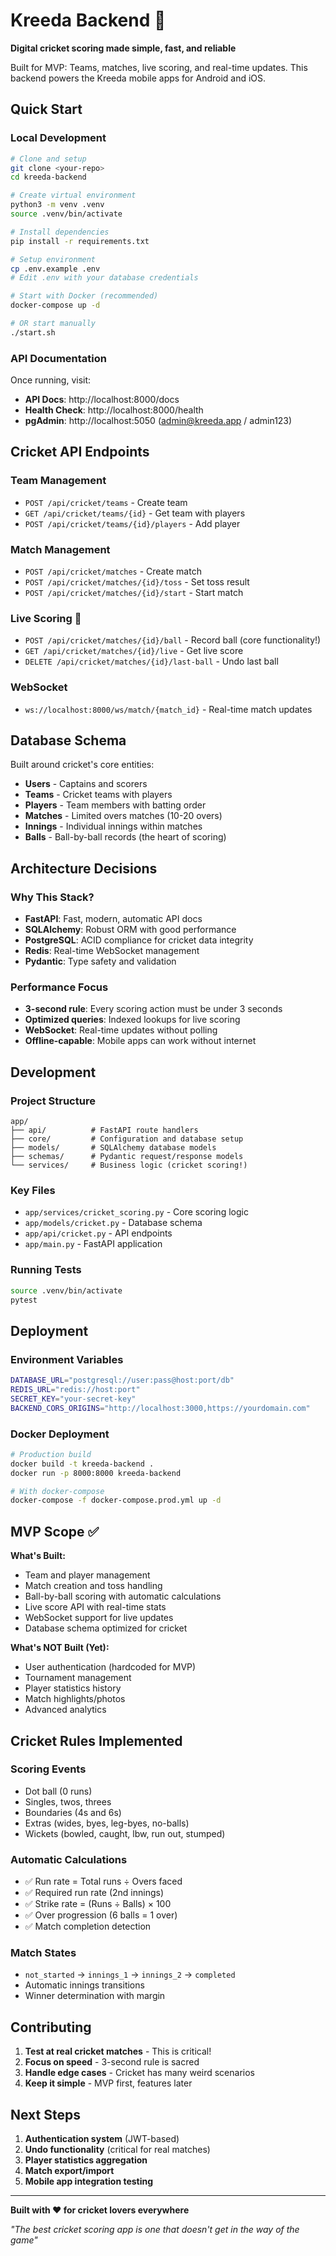 # Kreeda Backend 🏏

**Digital cricket scoring made simple, fast, and reliable**

Built for MVP: Teams, matches, live scoring, and real-time updates. This backend powers the Kreeda mobile apps for Android and iOS.

## Quick Start

### Local Development

```bash
# Clone and setup
git clone <your-repo>
cd kreeda-backend

# Create virtual environment
python3 -m venv .venv
source .venv/bin/activate

# Install dependencies
pip install -r requirements.txt

# Setup environment
cp .env.example .env
# Edit .env with your database credentials

# Start with Docker (recommended)
docker-compose up -d

# OR start manually
./start.sh
```

### API Documentation

Once running, visit:
- **API Docs**: http://localhost:8000/docs
- **Health Check**: http://localhost:8000/health
- **pgAdmin**: http://localhost:5050 (admin@kreeda.app / admin123)

## Cricket API Endpoints

### Team Management
- `POST /api/cricket/teams` - Create team
- `GET /api/cricket/teams/{id}` - Get team with players  
- `POST /api/cricket/teams/{id}/players` - Add player

### Match Management
- `POST /api/cricket/matches` - Create match
- `POST /api/cricket/matches/{id}/toss` - Set toss result
- `POST /api/cricket/matches/{id}/start` - Start match

### Live Scoring 🚀
- `POST /api/cricket/matches/{id}/ball` - Record ball (core functionality!)
- `GET /api/cricket/matches/{id}/live` - Get live score
- `DELETE /api/cricket/matches/{id}/last-ball` - Undo last ball

### WebSocket
- `ws://localhost:8000/ws/match/{match_id}` - Real-time match updates

## Database Schema

Built around cricket's core entities:
- **Users** - Captains and scorers
- **Teams** - Cricket teams with players
- **Players** - Team members with batting order
- **Matches** - Limited overs matches (10-20 overs)
- **Innings** - Individual innings within matches  
- **Balls** - Ball-by-ball records (the heart of scoring)

## Architecture Decisions

### Why This Stack?
- **FastAPI**: Fast, modern, automatic API docs
- **SQLAlchemy**: Robust ORM with good performance
- **PostgreSQL**: ACID compliance for cricket data integrity
- **Redis**: Real-time WebSocket management
- **Pydantic**: Type safety and validation

### Performance Focus
- **3-second rule**: Every scoring action must be under 3 seconds
- **Optimized queries**: Indexed lookups for live scoring
- **WebSocket**: Real-time updates without polling
- **Offline-capable**: Mobile apps can work without internet

## Development

### Project Structure
```
app/
├── api/          # FastAPI route handlers
├── core/         # Configuration and database setup
├── models/       # SQLAlchemy database models
├── schemas/      # Pydantic request/response models
└── services/     # Business logic (cricket scoring!)
```

### Key Files
- `app/services/cricket_scoring.py` - Core scoring logic
- `app/models/cricket.py` - Database schema
- `app/api/cricket.py` - API endpoints
- `app/main.py` - FastAPI application

### Running Tests
```bash
source .venv/bin/activate
pytest
```

## Deployment

### Environment Variables
```bash
DATABASE_URL="postgresql://user:pass@host:port/db"
REDIS_URL="redis://host:port"
SECRET_KEY="your-secret-key"
BACKEND_CORS_ORIGINS="http://localhost:3000,https://yourdomain.com"
```

### Docker Deployment
```bash
# Production build
docker build -t kreeda-backend .
docker run -p 8000:8000 kreeda-backend

# With docker-compose
docker-compose -f docker-compose.prod.yml up -d
```

## MVP Scope ✅

**What's Built:**
- Team and player management
- Match creation and toss handling
- Ball-by-ball scoring with automatic calculations
- Live score API with real-time stats
- WebSocket support for live updates
- Database schema optimized for cricket

**What's NOT Built (Yet):**
- User authentication (hardcoded for MVP)
- Tournament management
- Player statistics history
- Match highlights/photos
- Advanced analytics

## Cricket Rules Implemented

### Scoring Events
- Dot ball (0 runs)
- Singles, twos, threes
- Boundaries (4s and 6s)
- Extras (wides, byes, leg-byes, no-balls)
- Wickets (bowled, caught, lbw, run out, stumped)

### Automatic Calculations
- ✅ Run rate = Total runs ÷ Overs faced
- ✅ Required run rate (2nd innings)
- ✅ Strike rate = (Runs ÷ Balls) × 100
- ✅ Over progression (6 balls = 1 over)
- ✅ Match completion detection

### Match States
- `not_started` → `innings_1` → `innings_2` → `completed`
- Automatic innings transitions
- Winner determination with margin

## Contributing

1. **Test at real cricket matches** - This is critical!
2. **Focus on speed** - 3-second rule is sacred
3. **Handle edge cases** - Cricket has many weird scenarios
4. **Keep it simple** - MVP first, features later

## Next Steps

1. **Authentication system** (JWT-based)
2. **Undo functionality** (critical for real matches)
3. **Player statistics aggregation**
4. **Match export/import**
5. **Mobile app integration testing**

---

**Built with ❤️ for cricket lovers everywhere**

*"The best cricket scoring app is one that doesn't get in the way of the game"*
